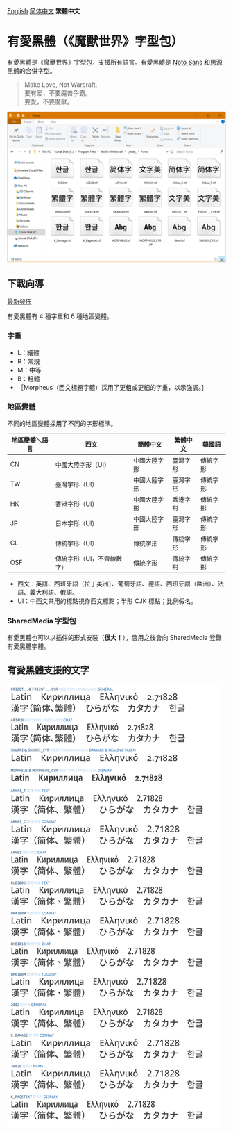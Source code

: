 [English](README.md) [简体中文](README-Hans.md) **繁體中文**

# 有愛黑體（《魔獸世界》字型包）

有愛黑體是《魔獸世界》字型包，支援所有語言。有愛黑體是 [Noto Sans](https://github.com/googlei18n/noto-fonts) 和[思源黑體](https://github.com/adobe-fonts/source-han-sans)的合併字型。

> Make Love, Not Warcraft.<br>
> 要有爱，不要魔兽争霸。<br>
> 要愛，不要魔獸。

![預覽](preview.png)

## 下載向導

[最新發佈](https://github.com/CyanoHao/Nowar-Sans/releases)

有愛黑體有 4 種字重和 6 種地區變體。

### 字重

* L：細體
* R：常規
* M：中等
* B：粗體
* ［Morpheus（西文標題字體）採用了更粗或更細的字重，以示強調。］

### 地區變體

不同的地區變體採用了不同的字形標準。

| 地區變體＼語言 | 西文                      | 簡體中文     | 繁體中文 | 韓國語   |
| -------------- | ------------------------- | ------------ | -------- | -------- |
| CN             | 中國大陸字形（UI）        | 中國大陸字形 | 臺灣字形 | 傳統字形 |
| TW             | 臺灣字形（UI）            | 中國大陸字形 | 臺灣字形 | 傳統字形 |
| HK             | 香港字形（UI）            | 中國大陸字形 | 香港字形 | 傳統字形 |
| JP             | 日本字形（UI）            | 中國大陸字形 | 臺灣字形 | 傳統字形 |
| CL             | 傳統字形（UI）            | 傳統字形     | 傳統字形 | 傳統字形 |
| OSF            | 傳統字形（UI，不齊線數字）| 傳統字形     | 傳統字形 | 傳統字形 |

* 西文：英語、西班牙語（拉丁美洲）、葡萄牙語、德語、西班牙語（歐洲）、法語、義大利語、俄語。
* UI：中西文共用的標點視作西文標點；半形 CJK 標點；比例假名。

### SharedMedia 字型包

有愛黑體也可以以插件的形式安裝（**很大！**），啓用之後會向 SharedMedia 登錄有愛黑體字體。

## 有愛黑體支援的文字

![支援的文字](scripts.png)
